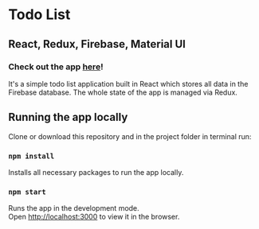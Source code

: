 # Todo List
## React, Redux, Firebase, Material UI

### Check out the app [here](https://julialojek.github.io/todos-react-redux-firebase)!

It's a simple todo list application built in React which stores all data in the Firebase database.
The whole state of the app is managed via Redux.

## Running the app locally

Clone or download this repository and in the project folder in terminal run:

### `npm install`

Installs all necessary packages to run the app locally.

### `npm start`

Runs the app in the development mode.<br />
Open [http://localhost:3000](http://localhost:3000) to view it in the browser.